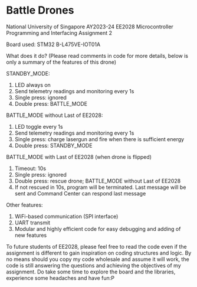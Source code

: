# Battle Drones

National University of Singapore AY2023-24
EE2028 Microcontroller Programming and Interfacing Assignment 2

Board used: STM32 B-L475VE-IOT01A

What does it do? (Please read comments in code for more details, below is only a summary of the features of this drone)

STANDBY_MODE:
1. LED always on
2. Send telemetry readings and monitoring every 1s
3. Single press: ignored
4. Double press: BATTLE_MODE

BATTLE_MODE without Last of EE2028:
1. LED toggle every 1s
2. Send telemetry readings and monitoring every 1s
3. Single press: charge lasergun and fire when there is sufficient energy
4. Double press: STANDBY_MODE
 
BATTLE_MODE with Last of EE2028 (when drone is flipped)
1. Timeout: 10s
2. Single press: ignored
3. Double press: rescue drone; BATTLE_MODE without Last of EE2028
4. If not rescued in 10s, program will be terminated. Last message will be sent and Command Center can respond last message

Other features:
1. WiFi-based communication (SPI interface)
2. UART transmit
3. Modular and highly efficient code for easy debugging and adding of new features

To future students of EE2028, please feel free to read the code even if the assignment is different to gain inspiration on coding structures and logic. By no means should you copy my code wholesale and assume it will work, the code is still answering the questions and achieving the objectives of my assignment. Do take some time to explore the board and the libraries, experience some headaches and have fun:P
